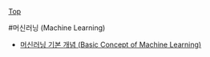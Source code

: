 [Top](../index.md)

#머신러닝 (Machine Learning)

- [머신러닝 기본 개념 (Basic Concept of Machine Learning)](basic_concept_of_machine_learning.md)



